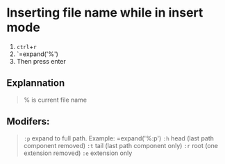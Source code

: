 # Inserting file name while in insert mode
1. `ctrl`+`r`
2. `=expand('%')
3. Then press enter

## Explannation
> % is current file name

## Modifers:
>   `:p` expand to full path. Example: =expand('%:p')
>   `:h` head (last path component removed)
>   `:t` tail (last path component only)
>   `:r` root (one extension removed)
>   `:e` extension only 
